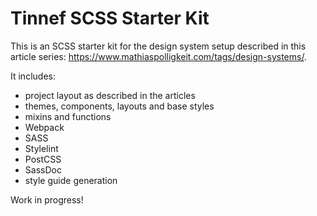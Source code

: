 # Tinnef SCSS Starter Kit

This is an SCSS starter kit for the design system setup described in this
article series: https://www.mathiaspolligkeit.com/tags/design-systems/.

It includes:

- project layout as described in the articles
- themes, components, layouts and base styles
- mixins and functions
- Webpack
- SASS
- Stylelint
- PostCSS
- SassDoc
- style guide generation

Work in progress!
